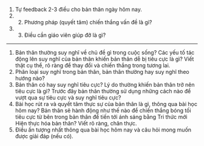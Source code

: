 
1. Tự feedback 2-3 điều cho bản thân ngày hôm nay.
2. 2. Phương pháp (quyết tâm) chiến thắng vấn đề là gì?
3. 3. Điều cần giáo viên giúp đỡ là gì?
___
1. Bản thân thường suy nghĩ về chủ đề gì trong cuộc sống? Các yếu tố tác động lên suy nghĩ của bản thân khiến bản thân dễ bị tiêu cực là gì? Viết thật cụ thể, rõ ràng để thay đổi và chiến thắng trong tương lai.
2. Phân loại suy nghĩ trong bản thân, bản thân thường hay suy nghĩ theo hướng nào?
3. Bản thân có hay suy nghĩ tiêu cực? Lý do thường khiến bản thân trở nên tiêu cực là gì? Trước đây bản thân thường sử dụng những cách nào để vượt qua sự tiêu cực và suy nghĩ tiêu cực?
4. Bài học rút ra và quyết tâm thực sự của bản thân là gì, thông qua bài học hôm nay? Bản thân sẽ hành động như thế nào để chiến thắng bóng tối tiêu cực từ bên trong bản thân để tiến tới ánh sáng bằng Tri thức mới Hiện thực hóa bản thân? Viết rõ ràng, chân thực.
5. Điều ấn tượng nhất thông qua bài học hôm nay và câu hỏi mong muốn được giải đáp (nếu có).